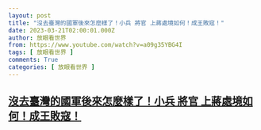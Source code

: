 ```yaml
---
layout: post
title: "沒去臺灣的國軍後來怎麼樣了！小兵 將官 上蔣處境如何！成王敗寇！"
date: 2023-03-21T02:00:01.000Z
author: 放眼看世界
from: https://www.youtube.com/watch?v=a09g35YBG4I
tags: [ 放眼看世界 ]
comments: True
categories: [ 放眼看世界 ]
---
```

<!--1679364001000-->
[沒去臺灣的國軍後來怎麼樣了！小兵 將官 上蔣處境如何！成王敗寇！](https://www.youtube.com/watch?v=a09g35YBG4I)
------

<div>

</div>
